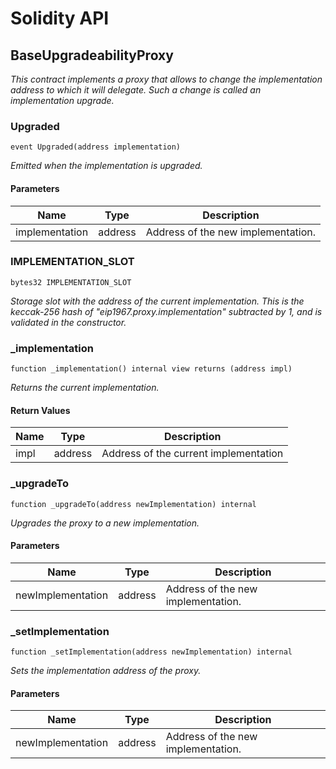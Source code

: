 # Solidity API

## BaseUpgradeabilityProxy

_This contract implements a proxy that allows to change the
implementation address to which it will delegate.
Such a change is called an implementation upgrade._

### Upgraded

```solidity
event Upgraded(address implementation)
```

_Emitted when the implementation is upgraded._

#### Parameters

| Name | Type | Description |
| ---- | ---- | ----------- |
| implementation | address | Address of the new implementation. |

### IMPLEMENTATION_SLOT

```solidity
bytes32 IMPLEMENTATION_SLOT
```

_Storage slot with the address of the current implementation.
This is the keccak-256 hash of "eip1967.proxy.implementation" subtracted by 1, and is
validated in the constructor._

### _implementation

```solidity
function _implementation() internal view returns (address impl)
```

_Returns the current implementation._

#### Return Values

| Name | Type | Description |
| ---- | ---- | ----------- |
| impl | address | Address of the current implementation |

### _upgradeTo

```solidity
function _upgradeTo(address newImplementation) internal
```

_Upgrades the proxy to a new implementation._

#### Parameters

| Name | Type | Description |
| ---- | ---- | ----------- |
| newImplementation | address | Address of the new implementation. |

### _setImplementation

```solidity
function _setImplementation(address newImplementation) internal
```

_Sets the implementation address of the proxy._

#### Parameters

| Name | Type | Description |
| ---- | ---- | ----------- |
| newImplementation | address | Address of the new implementation. |

